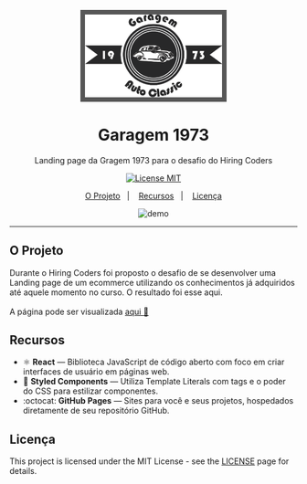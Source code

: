 <h1 align="center">
<br>
  <img style='background-color: #575757; padding: 8px;' src="./src/assets/logoLanding.png" alt="Garagem1973" width="240">
<br>
<br>
Garagem 1973
</h1>

<p align="center">Landing page da Gragem 1973 para o desafio do Hiring Coders</p>

<p align="center">
  <a href="https://opensource.org/licenses/MIT">
    <img src="https://img.shields.io/badge/License-MIT-blue.svg" alt="License MIT">
  </a>
</p>

<p align="center">
  <a href="#o-projeto">O Projeto</a>&nbsp;&nbsp;&nbsp;|&nbsp;&nbsp;&nbsp;
  <a href="#recursos">Recursos</a>&nbsp;&nbsp;&nbsp;|&nbsp;&nbsp;&nbsp;
  <a href="#licença">Licença</a>
</p>

[//]: # (Add your gifs/images here:)
<div align="center">
  <img src="https://i.ibb.co/LYd293J/Garagem1973.gif" 
    alt="demo" height="425">
</div>

<hr />

## O Projeto
Durante o Hiring Coders foi proposto o desafio de se desenvolver uma Landing page de um ecommerce utilizando os conhecimentos já adquiridos até aquele momento no curso. O resultado foi esse aqui.
<br><br>
A página pode ser visualizada [aqui :blue_car:](https://andreLTMoraes.github.io/garagem1973)

## Recursos
[//]: # (Add the features of your project here:)

- ⚛️ **React** — Biblioteca JavaScript de código aberto com foco em criar interfaces de usuário em páginas web.
- :nail_care: **Styled Components** — Utiliza Template Literals com tags e o poder do CSS para estilizar componentes.
- :octocat: **GitHub Pages** — Sites para você e seus projetos, hospedados diretamente de seu repositório GitHub.

## Licença

This project is licensed under the MIT License - see the [LICENSE](https://opensource.org/licenses/MIT) page for details.